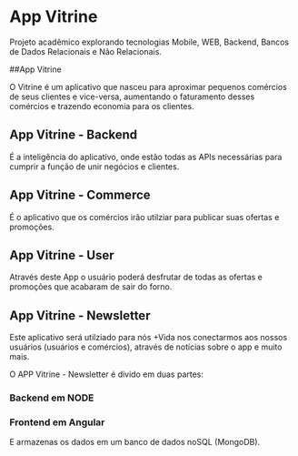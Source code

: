 # App Vitrine

Projeto acadêmico explorando tecnologias Mobile, WEB, Backend, Bancos de Dados Relacionais e Não Relacionais.

##App Vitrine

O Vitrine é um aplicativo que nasceu para aproximar pequenos comércios de seus clientes e vice-versa, aumentando o faturamento desses comércios e trazendo economia para os clientes.

## App Vitrine - Backend
É a inteligência do aplicativo, onde estão todas as APIs necessárias para cumprir a função de unir negócios e clientes.

## App Vitrine - Commerce
É o aplicativo que os comércios irão utilziar para publicar suas ofertas e promoções.

## App Vitrine - User
Através deste App o usuário poderá desfrutar de todas as ofertas e promoções que acabaram de sair do forno.

## App Vitrine - Newsletter
Este aplicativo será utilziado para nós +Vida nos conectarmos aos nossos usuários (usuários e comércios), através de notícias sobre o app e muito mais.

O APP Vitrine - Newsletter é divido em duas partes:

### Backend em NODE
### Frontend em Angular

E armazenas os dados em um banco de dados noSQL (MongoDB).

